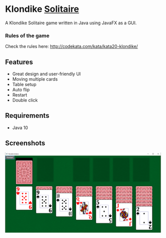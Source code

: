 # Klondike [Solitaire](https://en.wikipedia.org/wiki/Patience_(game))

A Klondike Solitaire game written in Java using JavaFX as a GUI.

### Rules of the game

Check the rules here: http://codekata.com/kata/kata20-klondike/

## Features

* Great design and user-friendly UI
* Moving multiple cards
* Table setup
* Auto flip
* Restart
* Double click

## Requirements

* Java 10

## Screenshots

![Board](screenshots/main.png)
